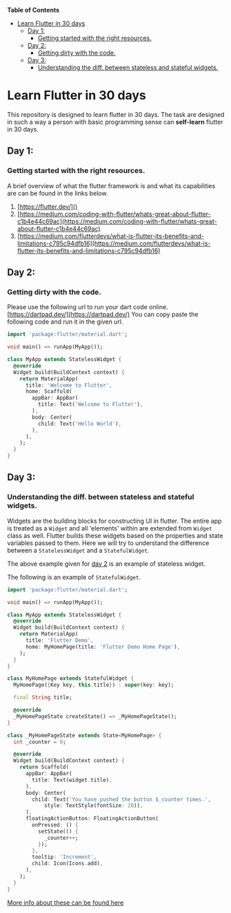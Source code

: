 <!-- START doctoc generated TOC please keep comment here to allow auto update -->
<!-- DON'T EDIT THIS SECTION, INSTEAD RE-RUN doctoc TO UPDATE -->
**Table of Contents**

- [Learn Flutter in 30 days](#learn-flutter-in-30-days)
  - [Day 1:](#day-1)
    - [Getting started with the right resources.](#getting-started-with-the-right-resources)
  - [Day 2:](#day-2)
    - [Getting dirty with the code.](#getting-dirty-with-the-code)
  - [Day 3:](#day-3)
    - [Understanding the diff. between stateless and stateful widgets.](#understanding-the-diff-between-stateless-and-stateful-widgets)

<!-- END doctoc generated TOC please keep comment here to allow auto update -->

# Learn Flutter in 30 days
This repository is designed to learn flutter in 30 days. The task are designed in such a way a person with basic programming sense can **self-learn** flutter in 30 days.

 

## Day 1:
### Getting started with the right resources.

A brief overview of what the flutter framework is and what its capabilities are can be found in the links below.
1. [https://flutter.dev/]()
2. [https://medium.com/coding-with-flutter/whats-great-about-flutter-c1b4e44c69ac](https://medium.com/coding-with-flutter/whats-great-about-flutter-c1b4e44c69ac)
3. [https://medium.com/flutterdevs/what-is-flutter-its-benefits-and-limitations-c795c94dfb16](https://medium.com/flutterdevs/what-is-flutter-its-benefits-and-limitations-c795c94dfb16)

## Day 2:
### Getting dirty with the code.

Please use the following url to run your dart code online. [https://dartpad.dev/](https://dartpad.dev/) You can copy paste the following code and run it in the given url.

```dart
import 'package:flutter/material.dart';

void main() => runApp(MyApp());

class MyApp extends StatelessWidget {
  @override
  Widget build(BuildContext context) {
    return MaterialApp(
      title: 'Welcome to Flutter',
      home: Scaffold(
        appBar: AppBar(
          title: Text('Welcome to Flutter'),
        ),
        body: Center(
          child: Text('Hello World'),
        ),
      ),
    );
  }
}
```

## Day 3:
### Understanding the diff. between stateless and stateful widgets.

Widgets are the building blocks for constructing UI in flutter. The entire app is treated as a `Widget` and all 'elements' within are extended from `Widget` class as well.
Flutter builds these widgets based on the properties and state variables passed to them.
Here we will try to understand the difference between a `StatelessWidget` and a `StatefulWidget`.

The above example given for [day 2](#day-2) is an example of stateless widget.

The following is an example of `StatefulWidget`.
```dart
import 'package:flutter/material.dart';

void main() => runApp(MyApp());

class MyApp extends StatelessWidget {
  @override
  Widget build(BuildContext context) {
    return MaterialApp(
      title: 'Flutter Demo',
      home: MyHomePage(title: 'Flutter Demo Home Page'),
    );
  }
}

class MyHomePage extends StatefulWidget {
  MyHomePage({Key key, this.title}) : super(key: key);

  final String title;

  @override
  _MyHomePageState createState() => _MyHomePageState();
}

class _MyHomePageState extends State<MyHomePage> {
  int _counter = 0;

  @override
  Widget build(BuildContext context) {
    return Scaffold(
      appBar: AppBar(
        title: Text(widget.title),
      ),
      body: Center(
        child: Text('You have pushed the button $_counter times.',
            style: TextStyle(fontSize: 20)),
      ),
      floatingActionButton: FloatingActionButton(
        onPressed: () {
          setState(() {
            _counter++;
          });
        },
        tooltip: 'Increment',
        child: Icon(Icons.add),
      ),
    );
  }
}
```

[More info about these can be found here](https://flutter.dev/docs/development/ui/interactive)